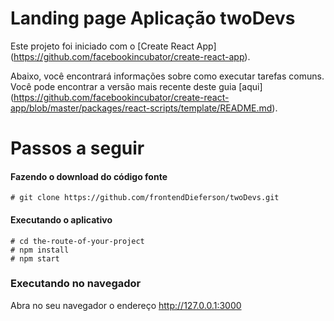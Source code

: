 # Landing page Aplicação twoDevs

Este projeto foi iniciado com o [Create React App] (https://github.com/facebookincubator/create-react-app).

Abaixo, você encontrará informações sobre como executar tarefas comuns. <br>
Você pode encontrar a versão mais recente deste guia [aqui] (https://github.com/facebookincubator/create-react-app/blob/master/packages/react-scripts/template/README.md).

# Passos a seguir


#### Fazendo o download do código fonte
```
# git clone https://github.com/frontendDieferson/twoDevs.git
```

#### Executando o aplicativo
```
# cd the-route-of-your-project
# npm install
# npm start
```

### Executando no navegador

Abra no seu navegador o endereço http://127.0.0.1:3000




